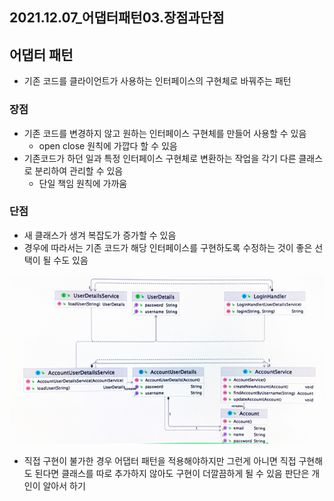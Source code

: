 ## 2021.12.07_어댑터패턴03.장점과단점

## 어댑터 패턴

- 기존 코드를 클라이언트가 사용하는 인터페이스의 구현체로 바꿔주는 패턴

### 장점

- 기존 코드를 변경하지 않고 원하는 인터페이스 구현체를 만들어 사용할 수 있음
  - open close 원칙에 가깝다 할 수 있음
- 기존코드가 하던 일과 특정 인터페이스 구현체로 변환하는 작업을 각기 다른 클래스로 분리하여 관리할 수 있음
  - 단일 책임 원칙에 가까움

### 단점

- 새 클래스가 생겨 복잡도가 증가할 수 있음
- 경우에 따라서는 기존 코드가 해당 인터페이스를 구현하도록 수정하는 것이 좋은 선택이 될 수도 있음

![image-20211207201146920](2021.12.07_어댑터패턴03.장점과단점.assets/image-20211207201146920.png)

- 직접 구현이 불가한 경우 어댑터 패턴을 적용해야하지만 그런게 아니면 직접 구현해도 된다면 클래스를 따로 추가하지 않아도 구현이 더깔끔하게 될 수 있음 판단은 개인이 알아서 하기